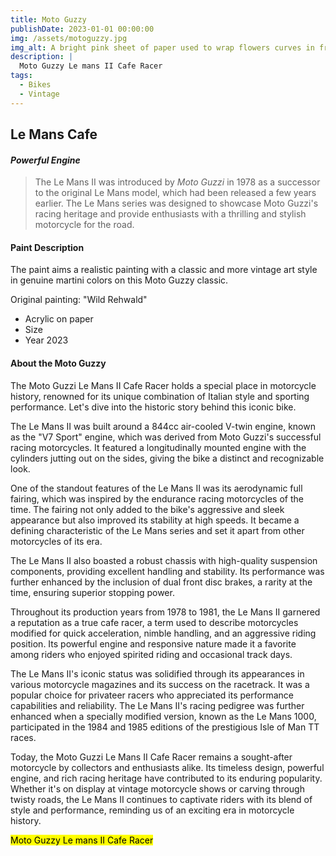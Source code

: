 ```yaml
---
title: Moto Guzzy
publishDate: 2023-01-01 00:00:00
img: /assets/motoguzzy.jpg
img_alt: A bright pink sheet of paper used to wrap flowers curves in front of rich blue background
description: |
  Moto Guzzy Le mans II Cafe Racer
tags:
  - Bikes
  - Vintage
---
```


##  Le Mans Cafe

#### *Powerful Engine* 

> The Le Mans II was introduced by *Moto Guzzi* in 1978 as a successor to the original Le Mans model, which had been released a few years earlier. The Le Mans series was designed to showcase Moto Guzzi's racing heritage and provide enthusiasts with a thrilling and stylish motorcycle for the road.

####  Paint Description

The paint aims a realistic painting with a classic and more vintage art style in genuine martini colors on this Moto Guzzy classic.  
    
  Original painting: "Wild Rehwald"  

* Acrylic on paper 
* Size 
* Year 2023 

#### About the Moto Guzzy

The Moto Guzzi Le Mans II Cafe Racer holds a special place in motorcycle history, renowned for its unique combination of Italian style and sporting performance. Let's dive into the historic story behind this iconic bike.

The Le Mans II was built around a 844cc air-cooled V-twin engine, known as the "V7 Sport" engine, which was derived from Moto Guzzi's successful racing motorcycles. It featured a longitudinally mounted engine with the cylinders jutting out on the sides, giving the bike a distinct and recognizable look.

One of the standout features of the Le Mans II was its aerodynamic full fairing, which was inspired by the endurance racing motorcycles of the time. The fairing not only added to the bike's aggressive and sleek appearance but also improved its stability at high speeds. It became a defining characteristic of the Le Mans series and set it apart from other motorcycles of its era.

The Le Mans II also boasted a robust chassis with high-quality suspension components, providing excellent handling and stability. Its performance was further enhanced by the inclusion of dual front disc brakes, a rarity at the time, ensuring superior stopping power.

Throughout its production years from 1978 to 1981, the Le Mans II garnered a reputation as a true cafe racer, a term used to describe motorcycles modified for quick acceleration, nimble handling, and an aggressive riding position. Its powerful engine and responsive nature made it a favorite among riders who enjoyed spirited riding and occasional track days.

The Le Mans II's iconic status was solidified through its appearances in various motorcycle magazines and its success on the racetrack. It was a popular choice for privateer racers who appreciated its performance capabilities and reliability. The Le Mans II's racing pedigree was further enhanced when a specially modified version, known as the Le Mans 1000, participated in the 1984 and 1985 editions of the prestigious Isle of Man TT races.

Today, the Moto Guzzi Le Mans II Cafe Racer remains a sought-after motorcycle by collectors and enthusiasts alike. Its timeless design, powerful engine, and rich racing heritage have contributed to its enduring popularity. Whether it's on display at vintage motorcycle shows or carving through twisty roads, the Le Mans II continues to captivate riders with its blend of style and performance, reminding us of an exciting era in motorcycle history.

<mark>Moto Guzzy Le mans II Cafe Racer</mark>

